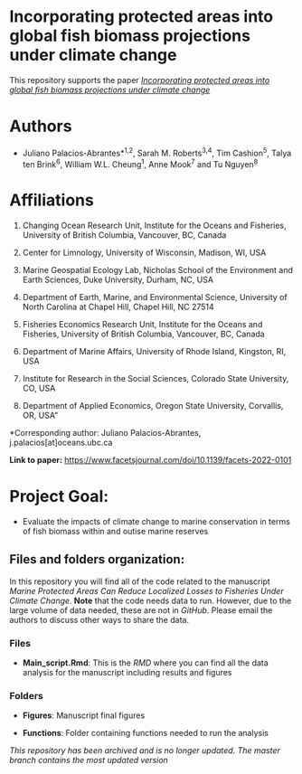 
# Incorporating protected areas into global fish biomass projections under climate change


This repository supports the paper *[Incorporating protected areas into global fish biomass projections under climate change](https://www.facetsjournal.com/doi/10.1139/facets-2022-0101)* 

# Authors

- Juliano Palacios-Abrantes*<sup>1,2</sup>, Sarah M. Roberts<sup>3,4</sup>, Tim Cashion<sup>5</sup>, Talya ten Brink<sup>6</sup>, William W.L. Cheung<sup>1</sup>, Anne Mook<sup>7</sup> and Tu Nguyen<sup>8</sup>

# Affiliations

1. Changing Ocean Research Unit, Institute for the Oceans and Fisheries, University of British Columbia, Vancouver, BC, Canada

2. Center for Limnology, University of Wisconsin, Madison, WI, USA

3. Marine Geospatial Ecology Lab, Nicholas School of the Environment and Earth Sciences, Duke University, Durham, NC, USA

4. Department of Earth, Marine, and Environmental Science, University of North Carolina at Chapel Hill, Chapel Hill, NC 27514

5. Fisheries Economics Research Unit, Institute for the Oceans and Fisheries, University of British Columbia, Vancouver, BC, Canada

6. Department of Marine Affairs, University of Rhode Island, Kingston, RI, USA

7. Institute for Research in the Social Sciences, Colorado State University, CO, USA

8. Department of Applied Economics, Oregon State University, Corvallis, OR, USA"

\*Corresponding author: Juliano Palacios-Abrantes, j.palacios[at]oceans.ubc.ca

**Link to paper:** https://www.facetsjournal.com/doi/10.1139/facets-2022-0101


# Project Goal:

- Evaluate the impacts of climate change to marine conservation in terms of fish biomass within and outise marine reserves

## Files and folders organization:

In this repository you will find all of the code related to the manuscript *Marine Protected Areas Can Reduce Localized Losses to Fisheries Under Climate Change*. **Note** that the code needs data to run. However, due to the large volume of data needed, these are not in *GitHub*. Please email the authors to discuss other ways to share the data.

### Files

- **Main_script.Rmd**: This is the *RMD* where you can find all the data analysis for the manuscript including results and figures

### Folders

- **Figures**: Manuscript final figures

- **Functions**: Folder containing functions needed to run the analysis

*This repository has been archived and is no longer updated. The master branch contains the most updated version*
